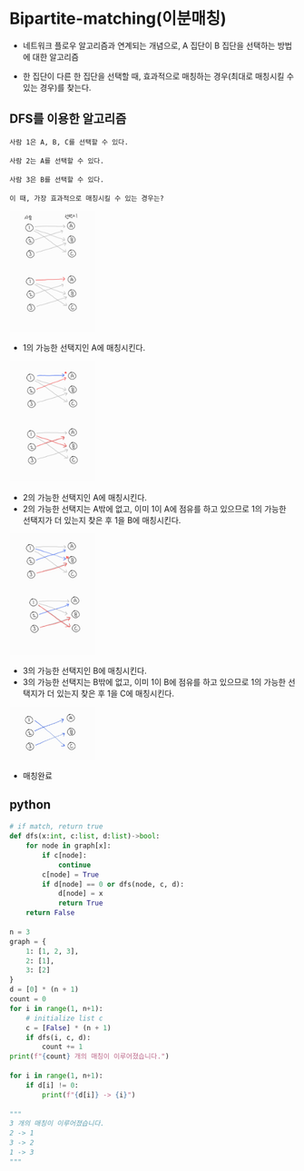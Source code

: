 # Bipartite-matching(이분매칭)

- 네트워크 플로우 알고리즘과 연계되는 개념으로, A 집단이 B 집단을 선택하는 방법에 대한 알고리즘

- 한 집단이 다른 한 집단을 선택할 때, 효과적으로 매칭하는 경우(최대로 매칭시킬 수 있는 경우)를 찾는다.

## DFS를 이용한 알고리즘

```
사람 1은 A, B, C를 선택할 수 있다.

사람 2는 A를 선택할 수 있다.

사람 3은 B를 선택할 수 있다.

이 때, 가장 효과적으로 매칭시킬 수 있는 경우는?
```

<img width="30%" src="./img/bipartite1.jpg" />

- 1의 가능한 선택지인 A에 매칭시킨다.

<img width="30%" src="./img/bipartite2.jpg" />

- 2의 가능한 선택지인 A에 매칭시킨다.
- 2의 가능한 선택지는 A밖에 없고, 이미 1이 A에 점유를 하고 있으므로 1의 가능한 선택지가 더 있는지 찾은 후 1을 B에 매칭시킨다.

<img width="30%" src="./img/bipartite3.jpg" />

- 3의 가능한 선택지인 B에 매칭시킨다.
- 3의 가능한 선택지는 B밖에 없고, 이미 1이 B에 점유를 하고 있으므로 1의 가능한 선택지가 더 있는지 찾은 후 1을 C에 매칭시킨다.

<img width="30%" src="./img/bipartite4.jpg" />

- 매칭완료

## python

```python
# if match, return true
def dfs(x:int, c:list, d:list)->bool:
    for node in graph[x]:
        if c[node]:
            continue
        c[node] = True
        if d[node] == 0 or dfs(node, c, d):
            d[node] = x
            return True
    return False

n = 3
graph = {
    1: [1, 2, 3],
    2: [1],
    3: [2]
}
d = [0] * (n + 1)
count = 0
for i in range(1, n+1):
    # initialize list c
    c = [False] * (n + 1)
    if dfs(i, c, d):
        count += 1
print(f"{count} 개의 매칭이 이루어졌습니다.")

for i in range(1, n+1):
    if d[i] != 0:
        print(f"{d[i]} -> {i}")

"""
3 개의 매칭이 이루어졌습니다.
2 -> 1
3 -> 2
1 -> 3
"""
```
